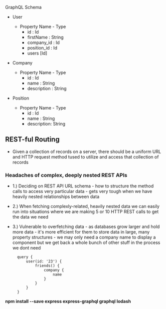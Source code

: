 GraphQL Schema

-   User

    -   Property Name - Type
        -   id : Id
        -   firstName : String
        -   company_id : Id
        -   position_id : Id
        -   users [Id]

-   Company

    -   Property Name - Type
        -   id : Id
        -   name : String
        -   description : String

-   Position
    -   Property Name - Type
        -   id : Id
        -   name : String
        -   description: String

## REST-ful Routing

-   Given a collection of records on a server, there should be a uniform URL and HTTP request method tused to utilize and access that collection of records

### Headaches of complex, deeply nested REST APIs

-   1.) Deciding on REST API URL schema - how to structure the method calls to access very particular data - gets very tough when we have heavily nested relationships between data

-   2.) When fetching complexly-related, heavily nested data we can easily run into situations where we are making 5 or 10 HTTP REST calls to get the data we need

-   3.) Vulnerable to overfetching data - as databases grow larger and hold more data - it's more efficient for them to store data in large, many property structures - we may only need a company name to display a component but we get back a whole bunch of other stuff in the process we dont need

          query {
              user(id: '23') {
                  friends() {
                      company {
                          name
                      }
                  }
              }
          }

**npm install --save express express-graphql graphql lodash**
